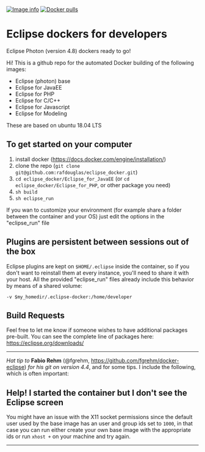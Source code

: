 [![Image info](https://images.microbadger.com/badges/image/rafdouglas/eclipse_docker.svg)](https://hub.docker.com/r/rafdouglas/eclipse_docker "Click to view the image on Docker Hub")
[![Docker pulls](https://img.shields.io/docker/pulls/rafdouglas/eclipse_docker.svg)](https://hub.docker.com/r/rafdouglas/eclipse_docker "Click to view the image on Docker Hub")

Eclipse dockers for developers
===================
Eclipse Photon (version 4.8) dockers ready to go!

Hi! This is a github repo for the automated Docker building of the following images:

 - Eclipse (photon) base
 - Eclipse for JavaEE 
 - Eclipse for PHP 
 - Eclipse for C/C++ 
 - Eclipse for Javascript
 - Eclipse for Modeling

These are based on ubuntu 18.04 LTS

## To get started on your computer

 1. install docker (https://docs.docker.com/engine/installation/)
 2. clone the repo (`git clone git@github.com:rafdouglas/eclipse_docker.git`)
 3. `cd eclipse_docker/Eclipse_for_JavaEE` (or `cd eclipse_docker/Eclipse_for_PHP`, or other package you need)
 4. `sh build`
 5. `sh eclipse_run`

If you wan to customize your environment (for example share a folder between the container and your OS) just edit the options in the "eclipse_run" file


## Plugins are persistent between sessions out of the box 

Eclipse plugins are kept on `$HOME/.eclipse` inside the container, so if you don't want to reinstall them at every instance, you'll need to share it with your host. 
All the provided "eclipse_run" files already include this behavior by means of a shared volume:

    -v $my_homedir/.eclipse-docker:/home/developer

## Build Requests

Feel free to let me know if someone wishes to have additional packages pre-built.
You can see the complete line of packages here: https://eclipse.org/downloads/




----------


*Hat tip to* **Fabio Rehm** (@fgrehm, https://github.com/fgrehm/docker-eclipse) *for his git on version 4.4*, and for some tips. 
I include the following, which is often important:

## Help! I started the container but I don't see the Eclipse screen

You might have an issue with the X11 socket permissions since the default user used by the base image has an user and group ids set to `1000`, in that case you can run either create your own base image with the appropriate ids or run 
`xhost +` 
on your machine and try again.

----------
